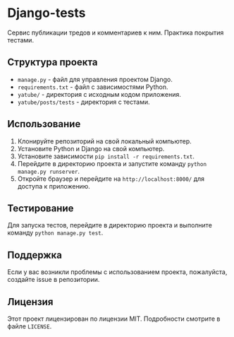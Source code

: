 # Django-tests

Сервис публикации тредов и комментариев к ним. Практика покрытия тестами.

## Структура проекта

- `manage.py` - файл для управления проектом Django.
- `requirements.txt` - файл с зависимостями Python.
- `yatube/` - директория с исходным кодом приложения.
- `yatube/posts/tests` - директория с тестами.

## Использование

1. Клонируйте репозиторий на свой локальный компьютер.
2. Установите Python и Django на свой компьютер.
3. Установите зависимости `pip install -r requirements.txt`.
4. Перейдите в директорию проекта и запустите команду `python manage.py runserver`.
5. Откройте браузер и перейдите на `http://localhost:8000/` для доступа к приложению.

## Тестирование

Для запуска тестов, перейдите в директорию проекта и выполните команду `python manage.py test`.

## Поддержка

Если у вас возникли проблемы с использованием проекта, пожалуйста, создайте issue в репозитории.

## Лицензия

Этот проект лицензирован по лицензии MIT. Подробности смотрите в файле `LICENSE`.
